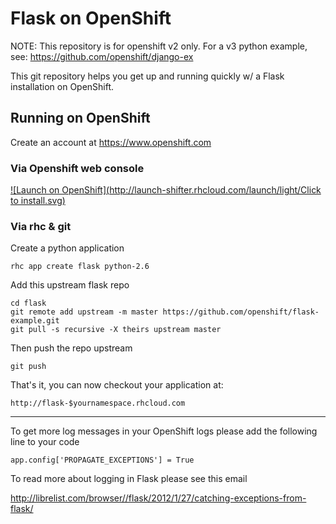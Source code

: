 Flask on OpenShift
==================

NOTE: This repository is for openshift v2 only.  For a v3 python example, see: https://github.com/openshift/django-ex

This git repository helps you get up and running quickly w/ a Flask installation
on OpenShift.


Running on OpenShift
----------------------------

Create an account at https://www.openshift.com

### Via Openshift web console

[![Launch on OpenShift](http://launch-shifter.rhcloud.com/launch/light/Click to install.svg)](https://openshift.redhat.com/app/console/application_type/custom?&cartridges[]=python-2.6&initial_git_url=https://github.com/openshift/flask-example.git&name=flask)

### Via rhc & git

Create a python application

    rhc app create flask python-2.6

Add this upstream flask repo

    cd flask
    git remote add upstream -m master https://github.com/openshift/flask-example.git
    git pull -s recursive -X theirs upstream master
    
Then push the repo upstream

    git push

That's it, you can now checkout your application at:

    http://flask-$yournamespace.rhcloud.com

------------------------------

To get more log messages in your OpenShift logs please add the following line to your code

    app.config['PROPAGATE_EXCEPTIONS'] = True

To read more about logging in Flask please see this email

http://librelist.com/browser//flask/2012/1/27/catching-exceptions-from-flask/
